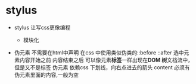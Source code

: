 # stylus

- stylus 让写css更像编程
  - 模块化

- 伪元素
  不需要在html中声明
  在css 中使用类似伪类的::before 
  ::after
  选中元素内容开始之前
  内容结束之后
  可以像元素**标签**一样出现在**DOM 树**文档流中，但是又不是标签
  伪元素 依赖css
  下划线，向右点进去的箭头
  content 必须有  伪元素里面的内容,一般为空